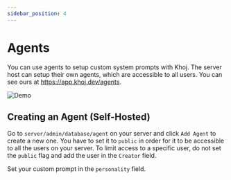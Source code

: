 ```yaml
---
sidebar_position: 4
---
```


# Agents

You can use agents to setup custom system prompts with Khoj. The server host can setup their own agents, which are accessible to all users. You can see ours at https://app.khoj.dev/agents.

![Demo](https://assets.khoj.dev/agents_demo.gif)

## Creating an Agent (Self-Hosted)

Go to `server/admin/database/agent` on your server and click `Add Agent` to create a new one. You have to set it to `public` in order for it to be accessible to all the users on your server. To limit access to a specific user, do not set the `public` flag and add the user in the `Creator` field.

Set your custom prompt in the `personality` field.
